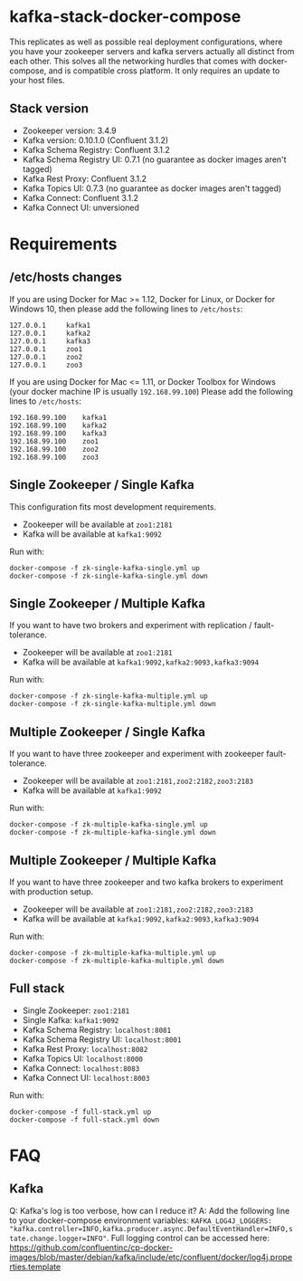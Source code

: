 # kafka-stack-docker-compose

This replicates as well as possible real deployment configurations, where you have your zookeeper servers and kafka servers actually all distinct from each other. This solves all the networking hurdles that comes with docker-compose, and is compatible cross platform. It only requires an update to your host files.

## Stack version

  - Zookeeper version: 3.4.9
  - Kafka version: 0.10.1.0 (Confluent 3.1.2)
  - Kafka Schema Registry: Confluent 3.1.2
  - Kafka Schema Registry UI: 0.7.1 (no guarantee as docker images aren't tagged)
  - Kafka Rest Proxy: Confluent 3.1.2
  - Kafka Topics UI: 0.7.3 (no guarantee as docker images aren't tagged)
  - Kafka Connect: Confluent 3.1.2
  - Kafka Connect UI: unversioned
  
# Requirements

## /etc/hosts changes

If you are using Docker for Mac >= 1.12, Docker for Linux, or Docker for Windows 10, then please add the following lines to `/etc/hosts`:
```
127.0.0.1     kafka1 
127.0.0.1     kafka2 
127.0.0.1     kafka3 
127.0.0.1     zoo1
127.0.0.1     zoo2
127.0.0.1     zoo3
```

If you are using Docker for Mac <= 1.11, or Docker Toolbox for Windows
(your docker machine IP is usually `192.168.99.100`)
Please add the following lines to `/etc/hosts`:
```
192.168.99.100    kafka1 
192.168.99.100    kafka2 
192.168.99.100    kafka3 
192.168.99.100    zoo1
192.168.99.100    zoo2
192.168.99.100    zoo3
```

## Single Zookeeper / Single Kafka

This configuration fits most development requirements.

 - Zookeeper will be available at `zoo1:2181`
 - Kafka will be available at `kafka1:9092`


Run with:
```
docker-compose -f zk-single-kafka-single.yml up
docker-compose -f zk-single-kafka-single.yml down
```

## Single Zookeeper / Multiple Kafka

If you want to have two brokers and experiment with replication / fault-tolerance.

- Zookeeper will be available at `zoo1:2181`
- Kafka will be available at `kafka1:9092,kafka2:9093,kafka3:9094`


Run with:
```
docker-compose -f zk-single-kafka-multiple.yml up
docker-compose -f zk-single-kafka-multiple.yml down
```

## Multiple Zookeeper / Single Kafka

If you want to have three zookeeper and experiment with zookeeper fault-tolerance.

- Zookeeper will be available at `zoo1:2181,zoo2:2182,zoo3:2183`
- Kafka will be available at `kafka1:9092`

Run with:
```
docker-compose -f zk-multiple-kafka-single.yml up
docker-compose -f zk-multiple-kafka-single.yml down
```


## Multiple Zookeeper / Multiple Kafka

If you want to have three zookeeper and two kafka brokers to experiment with production setup.

- Zookeeper will be available at `zoo1:2181,zoo2:2182,zoo3:2183`
- Kafka will be available at `kafka1:9092,kafka2:9093,kafka3:9094`

Run with:
```
docker-compose -f zk-multiple-kafka-multiple.yml up
docker-compose -f zk-multiple-kafka-multiple.yml down
```


## Full stack

 - Single Zookeeper: `zoo1:2181`
 - Single Kafka: `kafka1:9092`
 - Kafka Schema Registry: `localhost:8081`
 - Kafka Schema Registry UI: `localhost:8001`
 - Kafka Rest Proxy: `localhost:8082`
 - Kafka Topics UI: `localhost:8000`
 - Kafka Connect: `localhost:8083`
 - Kafka Connect UI: `localhost:8003`


 Run with:
 ```
 docker-compose -f full-stack.yml up
 docker-compose -f full-stack.yml down
 ```

# FAQ

## Kafka

Q: Kafka's log is too verbose, how can I reduce it?
A: Add the following line to your docker-compose environment variables: `KAFKA_LOG4J_LOGGERS: "kafka.controller=INFO,kafka.producer.async.DefaultEventHandler=INFO,state.change.logger=INFO"`. Full logging control can be accessed here: https://github.com/confluentinc/cp-docker-images/blob/master/debian/kafka/include/etc/confluent/docker/log4j.properties.template
